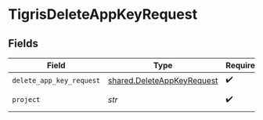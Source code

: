 # TigrisDeleteAppKeyRequest


## Fields

| Field                                                                    | Type                                                                     | Required                                                                 | Description                                                              |
| ------------------------------------------------------------------------ | ------------------------------------------------------------------------ | ------------------------------------------------------------------------ | ------------------------------------------------------------------------ |
| `delete_app_key_request`                                                 | [shared.DeleteAppKeyRequest](../../models/shared/deleteappkeyrequest.md) | :heavy_check_mark:                                                       | N/A                                                                      |
| `project`                                                                | *str*                                                                    | :heavy_check_mark:                                                       | project name                                                             |